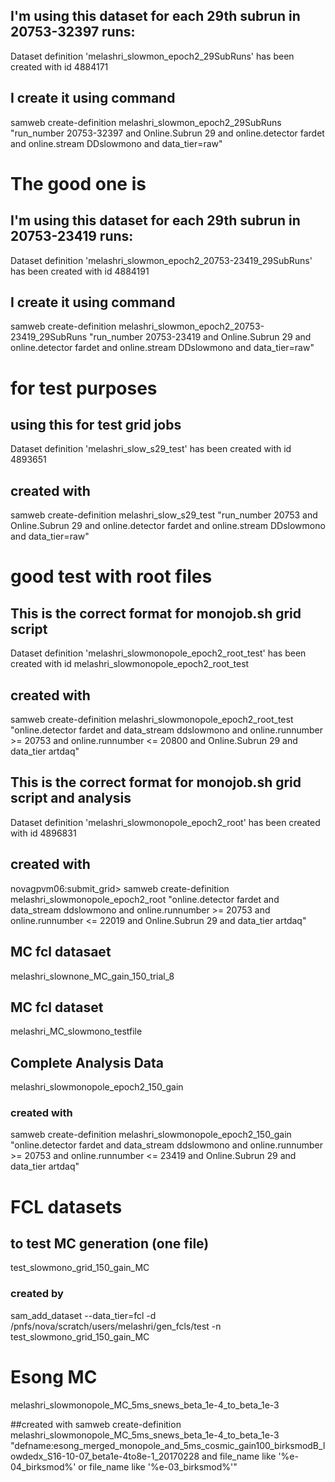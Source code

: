 ## I'm using this dataset for each 29th subrun in 20753-32397 runs:
Dataset definition 'melashri_slowmon_epoch2_29SubRuns' has been created with id 4884171
## I create it using command 
samweb create-definition melashri_slowmon_epoch2_29SubRuns "run_number 20753-32397 and Online.Subrun 29 and online.detector fardet and online.stream DDslowmono and data_tier=raw"


# The good one is

## I'm using this dataset for each 29th subrun in 20753-23419 runs:
Dataset definition 'melashri_slowmon_epoch2_20753-23419_29SubRuns' has been created with id 4884191

## I create it using command 

samweb create-definition melashri_slowmon_epoch2_20753-23419_29SubRuns "run_number 20753-23419 and Online.Subrun 29 and online.detector fardet and online.stream DDslowmono and data_tier=raw"


# for test purposes

## using this for test grid jobs
Dataset definition 'melashri_slow_s29_test' has been created with id 4893651

## created with 
samweb create-definition melashri_slow_s29_test "run_number 20753 and Online.Subrun 29 and online.detector fardet and online.stream DDslowmono and data_tier=raw"


# good test with root files 

## This is the correct format for monojob.sh grid script 

Dataset definition 'melashri_slowmonopole_epoch2_root_test' has been created with id melashri_slowmonopole_epoch2_root_test

## created with 
samweb create-definition melashri_slowmonopole_epoch2_root_test "online.detector fardet and data_stream ddslowmono and online.runnumber >= 20753 and online.runnumber <= 20800 and Online.Subrun 29 and data_tier artdaq"


## This is the correct format for monojob.sh grid script and analysis 
Dataset definition 'melashri_slowmonopole_epoch2_root' has been created with id 4896831


## created with 

novagpvm06:submit_grid> samweb create-definition melashri_slowmonopole_epoch2_root "online.detector fardet and data_stream ddslowmono and online.runnumber >= 20753 and online.runnumber <= 22019 and Online.Subrun 29 and data_tier artdaq"


## MC fcl datasaet 
melashri_slownone_MC_gain_150_trial_8 

## MC fcl dataset
melashri_MC_slowmono_testfile

## Complete Analysis Data 
melashri_slowmonopole_epoch2_150_gain

### created with 
samweb create-definition melashri_slowmonopole_epoch2_150_gain "online.detector fardet and data_stream ddslowmono and online.runnumber >= 20753 and online.runnumber <= 23419 and Online.Subrun 29 and data_tier artdaq"

# FCL datasets 

## to test MC generation (one file)
test_slowmono_grid_150_gain_MC

### created by 
sam_add_dataset --data_tier=fcl -d /pnfs/nova/scratch/users/melashri/gen_fcls/test -n test_slowmono_grid_150_gain_MC


# Esong MC 

melashri_slowmonopole_MC_5ms_snews_beta_1e-4_to_beta_1e-3

##created with 
samweb create-definition melashri_slowmonopole_MC_5ms_snews_beta_1e-4_to_beta_1e-3 "defname:esong_merged_monopole_and_5ms_cosmic_gain100_birksmodB_lowdedx_S16-10-07_beta1e-4to8e-1_20170228 and file_name like '%e-04_birksmod%' or file_name like '%e-03_birksmod%'"


